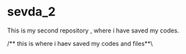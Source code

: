 # sevda_2
This is my second repository , where i have saved my codes. 


/** this is where i haev saved my codes and files**\
